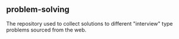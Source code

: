 ## problem-solving
The repository used to collect solutions to different "interview" type problems sourced from the web.

